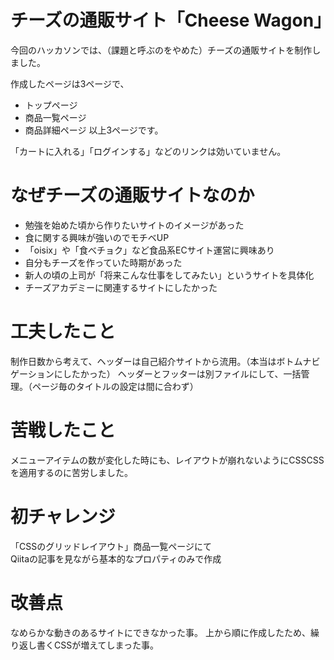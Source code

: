 # チーズの通販サイト「Cheese Wagon」
今回のハッカソンでは、（課題と呼ぶのをやめた）チーズの通販サイトを制作しました。

作成したページは3ページで、  
* トップページ
* 商品一覧ページ
* 商品詳細ページ
以上3ページです。

「カートに入れる」「ログインする」などのリンクは効いていません。

# なぜチーズの通販サイトなのか

* 勉強を始めた頃から作りたいサイトのイメージがあった
* 食に関する興味が強いのでモチベUP
* 「oisix」や「食べチョク」など食品系ECサイト運営に興味あり
* 自分もチーズを作っていた時期があった
* 新人の頃の上司が「将来こんな仕事をしてみたい」というサイトを具体化
* チーズアカデミーに関連するサイトにしたかった

# 工夫したこと
制作日数から考えて、ヘッダーは自己紹介サイトから流用。（本当はボトムナビゲーションにしたかった）
ヘッダーとフッターは別ファイルにして、一括管理。（ページ毎のタイトルの設定は間に合わず）

# 苦戦したこと
メニューアイテムの数が変化した時にも、レイアウトが崩れないようにCSSCSSを適用するのに苦労しました。

# 初チャレンジ
「CSSのグリッドレイアウト」商品一覧ページにて  
Qiitaの記事を見ながら基本的なプロパティのみで作成

# 改善点
なめらかな動きのあるサイトにできなかった事。
上から順に作成したため、繰り返し書くCSSが増えてしまった事。
